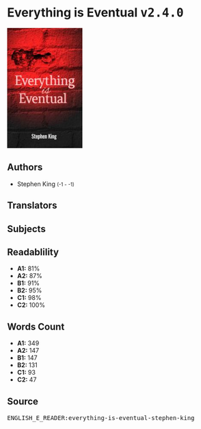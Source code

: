 # Everything is Eventual <kbd>v2.4.0</kbd>

![](./cover.medium.jpg "")

## Authors


 - Stephen King <small>(-1 - -1)</small>

## Translators



## Subjects



## Readablility


 - **A1:** 81%
 - **A2:** 87%
 - **B1:** 91%
 - **B2:** 95%
 - **C1:** 98%
 - **C2:** 100%

## Words Count


 - **A1:** 349
 - **A2:** 147
 - **B1:** 147
 - **B2:** 131
 - **C1:** 93
 - **C2:** 47

## Source


<kbd>ENGLISH_E_READER:everything-is-eventual-stephen-king</kbd>
